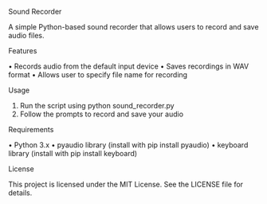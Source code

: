 Sound Recorder

A simple Python-based sound recorder that allows users to record and save audio files.

Features

• Records audio from the default input device
• Saves recordings in WAV format
• Allows user to specify file name for recording


Usage

1. Run the script using python sound_recorder.py
2. Follow the prompts to record and save your audio


Requirements

• Python 3.x
• pyaudio library (install with pip install pyaudio)
• keyboard library (install with pip install keyboard)


License

This project is licensed under the MIT License. See the LICENSE file for details.
